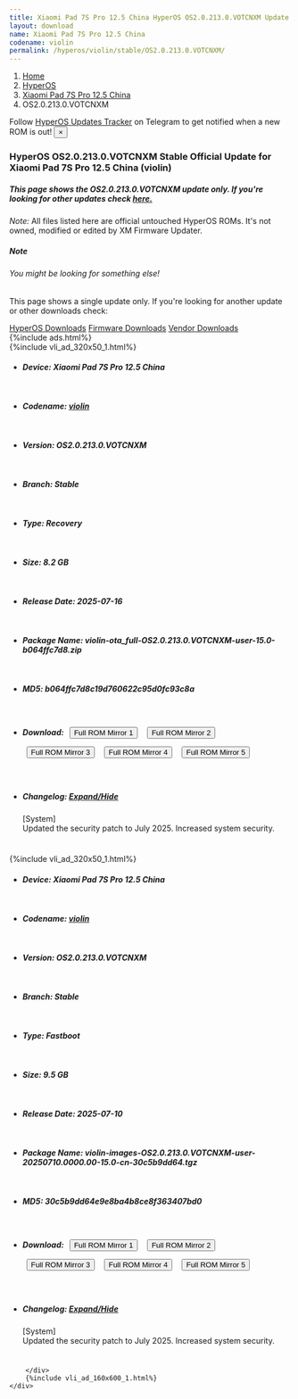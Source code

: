 ```yaml
---
title: Xiaomi Pad 7S Pro 12.5 China HyperOS OS2.0.213.0.VOTCNXM Update
layout: download
name: Xiaomi Pad 7S Pro 12.5 China
codename: violin
permalink: /hyperos/violin/stable/OS2.0.213.0.VOTCNXM/
---
```

<nav aria-label="breadcrumb">
    <ol class="breadcrumb">
        <li class="breadcrumb-item"><a href="/">Home</a></li>
        <li class="breadcrumb-item"><a href="/hyperos/">HyperOS</a></li>
        <li class="breadcrumb-item"><a href="/hyperos/violin/">Xiaomi Pad 7S Pro 12.5 China</a></li>
        <li class="breadcrumb-item active" aria-current="page">OS2.0.213.0.VOTCNXM</li>
    </ol>
</nav>
<div class="alert alert-primary alert-dismissible fade show" role="alert">
    Follow <a href="https://t.me/MIUIUpdatesTracker" class="alert-link">HyperOS Updates Tracker</a> on Telegram to get
    notified when a new ROM is out!
    <button type="button" class="close" data-dismiss="alert" aria-label="Close">
        <span aria-hidden="true">&times;</span>
    </button>
</div>
<div class="col-12 mx-auto">
    <h3 class="title bg-light p-2 rounded">HyperOS OS2.0.213.0.VOTCNXM Stable Official Update for Xiaomi Pad 7S Pro 12.5 China (violin)</h3>
    <h5>This page shows the OS2.0.213.0.VOTCNXM update only. If you're looking for other updates check
        <a href="/hyperos/violin/">here.</a></h5>
    <p><i>Note: </i>All files listed here are official untouched HyperOS ROMs.
        It's not owned, modified or edited by XM Firmware Updater.</p>
    <div class="card">
        <div class="card-body">
            <h5 class="card-title">Note</h5>
            <h6 class="card-subtitle mb-2 text-muted">You might be looking for something else!</h6>
            <p class="card-text">This page shows a single update only.
                If you're looking for another update or other downloads check:</p>
            <a href="/hyperos/" class="card-link">HyperOS Downloads</a>
            <a href="/firmware/" class="card-link">Firmware Downloads</a>
            <a href="/vendor/" class="card-link">Vendor Downloads</a>
        </div>
    </div>
    {%include ads.html%}
    <div class="row justify-content-center">
        <div class="col-10" id="downloads">
                    <div class="card card-body">
            {%include vli_ad_320x50_1.html%}
            <ul class="list-unstyled">
                <li style="padding-bottom: 10px;">
                    <h5><b>Device: </b>Xiaomi Pad 7S Pro 12.5 China</h5>
                </li>
                <li style="padding-bottom: 10px;">
                    <h5><b>Codename: </b> <a href="/hyperos/violin/" target="_blank">violin</a> </h5>
                </li>
                <li style="padding-bottom: 10px;">
                    <h5><b>Version: </b>OS2.0.213.0.VOTCNXM</h5>
                </li>
                <li style="padding-bottom: 10px;">
                    <h5><b>Branch: </b>Stable</h5>
                </li>
                <li style="padding-bottom: 10px;">
                    <h5><b>Type: </b>Recovery</h5>
                </li>
                <li style="padding-bottom: 10px;">
                    <h5><b>Size: </b>8.2 GB</h5>
                </li>
                <li style="padding-bottom: 10px;">
                    <h5><b>Release Date: </b>2025-07-16</h5>
                </li>
                <li style="padding-bottom: 10px;">
                    <h5><b>Package Name: </b><span id="filename" class="text-dark">violin-ota_full-OS2.0.213.0.VOTCNXM-user-15.0-b064ffc7d8.zip</span></h5>
                </li>
                <li style="padding-bottom: 10px;">
                    <h5><b>MD5: </b><span id="md5" class="text-muted">b064ffc7d8c19d760622c95d0fc93c8a</span></h5>
                </li>
                <li style="padding-bottom: 10px;">
                    <h5><b>Download: </b> <button type="button" id="download" class="btn btn-primary" style="margin: 7px;" onclick="window.open('https://cdnorg.d.miui.com/OS2.0.213.0.VOTCNXM/violin-ota_full-OS2.0.213.0.VOTCNXM-user-15.0-b064ffc7d8.zip', '_blank');"><i class="fa fa-download"></i> Full ROM Mirror 1</button> <button type="button" id="download" class="btn btn-primary" style="margin: 7px;" onclick="window.open('https://bkt-sgp-miui-ota-update-alisgp.oss-ap-southeast-1.aliyuncs.com/OS2.0.213.0.VOTCNXM/violin-ota_full-OS2.0.213.0.VOTCNXM-user-15.0-b064ffc7d8.zip', '_blank');"><i class="fa fa-download"></i> Full ROM Mirror 2</button> <button type="button" id="download" class="btn btn-primary" style="margin: 7px;" onclick="window.open('https://bn.d.miui.com/OS2.0.213.0.VOTCNXM/violin-ota_full-OS2.0.213.0.VOTCNXM-user-15.0-b064ffc7d8.zip', '_blank');"><i class="fa fa-download"></i> Full ROM Mirror 3</button> <button type="button" id="download" class="btn btn-primary" style="margin: 7px;" onclick="window.open('https://bigota.d.miui.com/OS2.0.213.0.VOTCNXM/violin-ota_full-OS2.0.213.0.VOTCNXM-user-15.0-b064ffc7d8.zip', '_blank');"><i class="fa fa-download"></i> Full ROM Mirror 4</button> <button type="button" id="download" class="btn btn-primary" style="margin: 7px;" onclick="window.open('https://hugeota.d.miui.com/OS2.0.213.0.VOTCNXM/violin-ota_full-OS2.0.213.0.VOTCNXM-user-15.0-b064ffc7d8.zip', '_blank');"><i class="fa fa-download"></i> Full ROM Mirror 5</button></h5>
                </li>
                <li style="padding-bottom: 10px;">
                    <h5><b>Changelog: </b><a href="#violin_1_changelog" data-toggle="collapse" role="button"
                            aria-expanded="false" aria-controls="violin_1_changelog"> <i class="fa fa-arrow-down"
                                aria-hidden="true"></i> Expand/Hide</a></h5>
                    <div class="collapse" id="violin_1_changelog">
                        <p id="changelog_text">[System]<br>Updated the security patch to July 2025. Increased system security.</p>
                    </div>
                </li>
            </ul>
        </div>
        <div class="card card-body">
            {%include vli_ad_320x50_1.html%}
            <ul class="list-unstyled">
                <li style="padding-bottom: 10px;">
                    <h5><b>Device: </b>Xiaomi Pad 7S Pro 12.5 China</h5>
                </li>
                <li style="padding-bottom: 10px;">
                    <h5><b>Codename: </b> <a href="/hyperos/violin/" target="_blank">violin</a> </h5>
                </li>
                <li style="padding-bottom: 10px;">
                    <h5><b>Version: </b>OS2.0.213.0.VOTCNXM</h5>
                </li>
                <li style="padding-bottom: 10px;">
                    <h5><b>Branch: </b>Stable</h5>
                </li>
                <li style="padding-bottom: 10px;">
                    <h5><b>Type: </b>Fastboot</h5>
                </li>
                <li style="padding-bottom: 10px;">
                    <h5><b>Size: </b>9.5 GB</h5>
                </li>
                <li style="padding-bottom: 10px;">
                    <h5><b>Release Date: </b>2025-07-10</h5>
                </li>
                <li style="padding-bottom: 10px;">
                    <h5><b>Package Name: </b><span id="filename" class="text-dark">violin-images-OS2.0.213.0.VOTCNXM-user-20250710.0000.00-15.0-cn-30c5b9dd64.tgz</span></h5>
                </li>
                <li style="padding-bottom: 10px;">
                    <h5><b>MD5: </b><span id="md5" class="text-muted">30c5b9dd64e9e8ba4b8ce8f363407bd0</span></h5>
                </li>
                <li style="padding-bottom: 10px;">
                    <h5><b>Download: </b> <button type="button" id="download" class="btn btn-primary" style="margin: 7px;" onclick="window.open('https://cdnorg.d.miui.com/OS2.0.213.0.VOTCNXM/violin-images-OS2.0.213.0.VOTCNXM-user-20250710.0000.00-15.0-cn-30c5b9dd64.tgz', '_blank');"><i class="fa fa-download"></i> Full ROM Mirror 1</button> <button type="button" id="download" class="btn btn-primary" style="margin: 7px;" onclick="window.open('https://bkt-sgp-miui-ota-update-alisgp.oss-ap-southeast-1.aliyuncs.com/OS2.0.213.0.VOTCNXM/violin-images-OS2.0.213.0.VOTCNXM-user-20250710.0000.00-15.0-cn-30c5b9dd64.tgz', '_blank');"><i class="fa fa-download"></i> Full ROM Mirror 2</button> <button type="button" id="download" class="btn btn-primary" style="margin: 7px;" onclick="window.open('https://bn.d.miui.com/OS2.0.213.0.VOTCNXM/violin-images-OS2.0.213.0.VOTCNXM-user-20250710.0000.00-15.0-cn-30c5b9dd64.tgz', '_blank');"><i class="fa fa-download"></i> Full ROM Mirror 3</button> <button type="button" id="download" class="btn btn-primary" style="margin: 7px;" onclick="window.open('https://bigota.d.miui.com/OS2.0.213.0.VOTCNXM/violin-images-OS2.0.213.0.VOTCNXM-user-20250710.0000.00-15.0-cn-30c5b9dd64.tgz', '_blank');"><i class="fa fa-download"></i> Full ROM Mirror 4</button> <button type="button" id="download" class="btn btn-primary" style="margin: 7px;" onclick="window.open('https://hugeota.d.miui.com/OS2.0.213.0.VOTCNXM/violin-images-OS2.0.213.0.VOTCNXM-user-20250710.0000.00-15.0-cn-30c5b9dd64.tgz', '_blank');"><i class="fa fa-download"></i> Full ROM Mirror 5</button></h5>
                </li>
                <li style="padding-bottom: 10px;">
                    <h5><b>Changelog: </b><a href="#violin_2_changelog" data-toggle="collapse" role="button"
                            aria-expanded="false" aria-controls="violin_2_changelog"> <i class="fa fa-arrow-down"
                                aria-hidden="true"></i> Expand/Hide</a></h5>
                    <div class="collapse" id="violin_2_changelog">
                        <p id="changelog_text">[System]<br>Updated the security patch to July 2025. Increased system security.</p>
                    </div>
                </li>
            </ul>
        </div>

        </div>
        {%include vli_ad_160x600_1.html%}
    </div>
</div>
